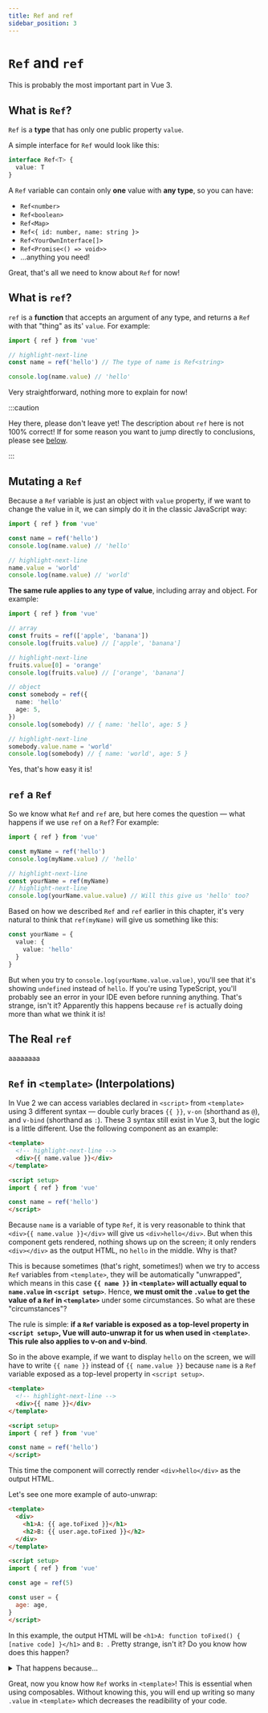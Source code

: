 ```yaml
---
title: Ref and ref
sidebar_position: 3
---
```


# `Ref` and `ref`

This is probably the most important part in Vue 3.

## What is `Ref`?

`Ref` is a **type** that has only one public property `value`.

A simple interface for `Ref` would look like this:

```ts showLineNumbers
interface Ref<T> {
  value: T
}
```

A `Ref` variable can contain only **one** value with **any type**, so you can have:

- `Ref<number>`
- `Ref<boolean>`
- `Ref<Map>`
- `Ref<{ id: number, name: string }>`
- `Ref<YourOwnInterface[]>`
- `Ref<Promise<() => void>>`
- ...anything you need!

Great, that's all we need to know about `Ref` for now!

## What is `ref`?

`ref` is a **function** that accepts an argument of any type, and returns a `Ref` with that "thing" as its' `value`. For example:

```ts showLineNumbers
import { ref } from 'vue'

// highlight-next-line
const name = ref('hello') // The type of name is Ref<string>

console.log(name.value) // 'hello'
```

Very straightforward, nothing more to explain for now!

:::caution

Hey there, please don't leave yet! The description about `ref` here is not 100% correct! If for some reason you want to jump directly to conclusions, please see [below](#the-real-ref).

:::

## Mutating a `Ref`

Because a `Ref` variable is just an object with `value` property, if we want to change the value in it, we can simply do it in the classic JavaScript way:

```ts showLineNumbers
import { ref } from 'vue'

const name = ref('hello')
console.log(name.value) // 'hello'

// highlight-next-line
name.value = 'world'
console.log(name.value) // 'world'
```

**The same rule applies to any type of value**, including array and object. For example:

```ts showLineNumbers
import { ref } from 'vue'

// array
const fruits = ref(['apple', 'banana'])
console.log(fruits.value) // ['apple', 'banana']

// highlight-next-line
fruits.value[0] = 'orange'
console.log(fruits.value) // ['orange', 'banana']

// object
const somebody = ref({
  name: 'hello'
  age: 5,
})
console.log(somebody) // { name: 'hello', age: 5 }

// highlight-next-line
somebody.value.name = 'world'
console.log(somebody) // { name: 'world', age: 5 }
```

Yes, that's how easy it is!

## `ref` a `Ref`

So we know what `Ref` and `ref` are, but here comes the question — what happens if we use `ref` on a `Ref`? For example:

```ts showLineNumbers
import { ref } from 'vue'

const myName = ref('hello')
console.log(myName.value) // 'hello'

// highlight-next-line
const yourName = ref(myName)
// highlight-next-line
console.log(yourName.value.value) // Will this give us 'hello' too?
```

Based on how we described `Ref` and `ref` earlier in this chapter, it's very natural to think that `ref(myName)` will give us something like this:

```ts showLineNumbers
const yourName = {
  value: {
    value: 'hello'
  }
}
```

But when you try to `console.log(yourName.value.value)`, you'll see that it's showing `undefined` instead of `hello`. If you're using TypeScript, you'll probably see an error in your IDE even before running anything. That's strange, isn't it? Apparently this happens because `ref` is actually doing more than what we think it is!

## The Real `ref`

aaaaaaaa

## `Ref` in `<template>` (Interpolations)

In Vue 2 we can access variables declared in `<script>` from `<template>` using 3 different syntax — double curly braces `{{ }}`, `v-on` (shorthand as `@`), and `v-bind` (shorthand as `:`). These 3 syntax still exist in Vue 3, but the logic is a little different. Use the following component as an example:

```html showLineNumbers
<template>
  <!-- highlight-next-line -->
  <div>{{ name.value }}</div>
</template>

<script setup>
import { ref } from 'vue'

const name = ref('hello')
</script>
```

Because `name` is a variable of type `Ref`, it is very reasonable to think that `<div>{{ name.value }}</div>` will give us `<div>hello</div>`. But when this component gets rendered, nothing shows up on the screen; it only renders `<div></div>` as the output HTML, no `hello` in the middle. Why is that?

This is because sometimes (that's right, sometimes!) when we try to access `Ref` variables from `<template>`, they will be automatically "unwrapped", which means in this case **`{{ name }}` in `<template>` will actually equal to `name.value` in `<script setup>`**. Hence, **we must omit the `.value` to get the value of a `Ref` in `<template>`** under some circumstances. So what are these "circumstances"?

The rule is simple: **if a `Ref` variable is exposed as a top-level property in `<script setup>`, Vue will auto-unwrap it for us when used in `<template>`**. **This rule also applies to v-on and v-bind**.

So in the above example, if we want to display `hello` on the screen, we will have to write `{{ name }}` instead of `{{ name.value }}` because `name` is a `Ref` variable exposed as a top-level property in `<script setup>`.

```html showLineNumbers
<template>
  <!-- highlight-next-line -->
  <div>{{ name }}</div>
</template>

<script setup>
import { ref } from 'vue'

const name = ref('hello')
</script>
```

This time the component will correctly render `<div>hello</div>` as the output HTML.

Let's see one more example of auto-unwrap:

```html showLineNumbers
<template>
  <div>
    <h1>A: {{ age.toFixed }}</h1>
    <h2>B: {{ user.age.toFixed }}</h2>
  </div>
</template>

<script setup>
import { ref } from 'vue'

const age = ref(5)

const user = {
  age: age,
}
</script>
```

In this example, the output HTML will be `<h1>A: function toFixed() { [native code] }</h1>` and `B: `. Pretty strange, isn't it? Do you know how does this happen?

<details>
  <summary>That happens because...</summary>

  - Both `age` and `user` are exposed as top-level properties in `<script setup>`, so `<template>` can access these two variables without problem.
  - Since `name` is a top-level `Ref` variable, it gets auto-unwrapped in `<template>`, which means `{{ age }}` in `<template>` will equal to `age.value` in `<script setup>`, thus resolves to `5`.
  - In JavaScript, `toFixed` is a method defined in `Number`; `5.toFixed` will give us that function, thus showing `function toFixed() { [native code] }` on the screen.
  - Although `user.age` and `age` are exactly the same variable in `<script setup>`, `{{ user.age }}` will NOT get auto-unwrapped in `<template>` because `user.age` is NOT a top-level property — `user` is!
  - Since `user.age` is not auto-unwrapped in `<template>`, `{{ user.age }}` in `<template>` will equal to `user.age` in `<script setup>`, thus resolves to `Ref<number>` with value `5`.
  - There's no property called `toFixed` in `Ref<number>` (see [above](#what-is-ref) if you forget why!), so `{{ user.age.toFixed }}` resolves to `undefined`, causing that block of HTML to show nothing.

</details>

Great, now you know how `Ref` works in `<template>`! This is essential when using composables. Without knowing this, you will end up writing so many `.value` in `<template>` which decreases the readibility of your code.